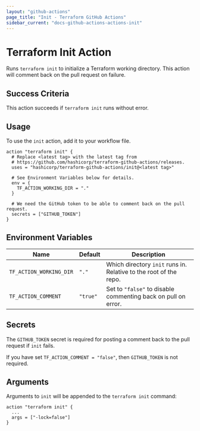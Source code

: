 ```yaml
---
layout: "github-actions"
page_title: "Init - Terraform GitHub Actions"
sidebar_current: "docs-github-actions-actions-init"
---
```


# Terraform Init Action
Runs `terraform init` to initialize a Terraform working directory. This action will comment back on the pull request on failure.

## Success Criteria
This action succeeds if `terraform init` runs without error.

## Usage
To use the `init` action, add it to your workflow file.

```hcl
action "terraform init" {
  # Replace <latest tag> with the latest tag from
  # https://github.com/hashicorp/terraform-github-actions/releases.
  uses = "hashicorp/terraform-github-actions/init@<latest tag>"

  # See Environment Variables below for details.
  env = {
    TF_ACTION_WORKING_DIR = "."
  }

  # We need the GitHub token to be able to comment back on the pull request.
  secrets = ["GITHUB_TOKEN"]
}
```

## Environment Variables
| Name                    | Default   | Description                                                                      |
|-------------------------|-----------|----------------------------------------------------------------------------------|
| `TF_ACTION_WORKING_DIR` | `"."`     | Which directory `init` runs in. Relative to the root of the repo.            |
| `TF_ACTION_COMMENT`     | `"true"`  | Set to `"false"` to disable commenting back on pull on error. |


## Secrets
The `GITHUB_TOKEN` secret is required for posting a comment back to the pull request if `init` fails.

If you have set `TF_ACTION_COMMENT = "false"`, then `GITHUB_TOKEN` is not required.

## Arguments
Arguments to `init` will be appended to the `terraform init` command:

```hcl
action "terraform init" {
  ...
  args = ["-lock=false"]
}
```

